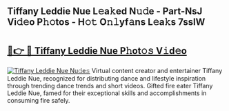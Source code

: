 ## Tiffany Leddie Nue L𝚎a𝚔ed N𝚞𝚍e - Part-NsJ Vi𝚍𝚎o P𝚑𝚘tos - H𝚘𝚝 O𝚗𝚕yf𝚊ns L𝚎a𝚔s 7sslW

# <h2><a href="http://kfbde38.oniu.top/?m=Tiffany+Leddie+Nue">🔗👉 🔴 Tiffany Leddie Nue P𝚑ot𝚘𝚜 V𝚒d𝚎o</a></h2>

[![Tiffany Leddie Nue Nu𝚍e𝚜](https://i.imgur.com/0qMVB7G.gif)](http://kfbde38.oniu.top/?m=Tiffany+Leddie+Nue)
Virtual content creator and entertainer Tiffany Leddie Nue, recognized for distributing dance and lifestyle inspiration through trending dance trends and short videos. Gifted fire eater Tiffany Leddie Nue, famed for their exceptional skills and accomplishments in consuming fire safely.  
